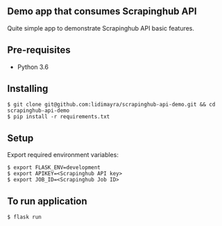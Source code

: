 ## Demo app that consumes Scrapinghub API
Quite simple app to demonstrate Scrapinghub API basic features.

## Pre-requisites
- Python 3.6

## Installing
```
$ git clone git@github.com:lidimayra/scrapinghub-api-demo.git && cd scrapinghub-api-demo
$ pip install -r requirements.txt
```

## Setup
Export required environment variables:

```
$ export FLASK_ENV=development
$ export APIKEY=<Scrapinghub API key>
$ export JOB_ID=<Scrapinghub Job ID>
```

## To run application
```
$ flask run
```
